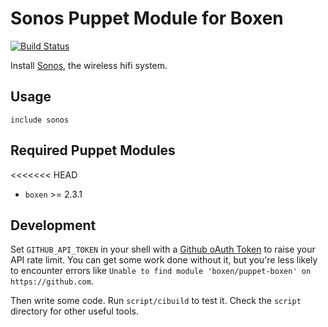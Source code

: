 # Sonos Puppet Module for Boxen

[![Build Status](https://travis-ci.org/redguava/puppet-sonos.png?branch=master)](https://travis-ci.org/redguava/puppet-sonos)

Install [Sonos](http://www.sonos.com), the wireless hifi system.

## Usage

```puppet
include sonos
```

## Required Puppet Modules

<<<<<<< HEAD
* `boxen` >= 2.3.1

## Development

Set `GITHUB_API_TOKEN` in your shell with a [Github oAuth Token](https://help.github.com/articles/creating-an-oauth-token-for-command-line-use) to raise your API rate limit. You can get some work done without it, but you're less likely to encounter errors like `Unable to find module 'boxen/puppet-boxen' on https://github.com`.

Then write some code. Run `script/cibuild` to test it. Check the `script`
directory for other useful tools.
